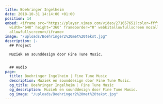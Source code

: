 ```yaml
---
title: Boehringer Ingelheim
date: 2018-10-31 14:14:00 +01:00
position: 14
embed: <iframe src="https://player.vimeo.com/video/271657651?color=ffffff&title=0&byline=0&portrait=0"
  width="640" height="360" frameborder="0" webkitallowfullscreen mozallowfullscreen
  allowfullscreen></iframe>
image: "/uploads/Boehringer2%20met%20tekst.jpg"
description: |-
  ## Project

  Muziek en sounddesign door Fine Tune Music.


  ## Audio
page:
  title: Boehringer Ingelheim | Fine Tune Music
  description: Muziek en sounddesign door Fine Tune Music.
  og_title: Boehringer Ingelheim | Fine Tune Music
  og_description: Muziek en sounddesign door Fine Tune Music.
  og_image: "/uploads/Boehringer2%20met%20tekst.jpg"
---
```


